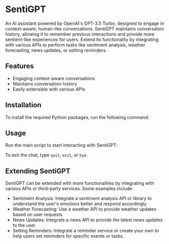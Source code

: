# SentiGPT

An AI assistant powered by OpenAI's GPT-3.5 Turbo, designed to engage in context-aware, human-like conversations. SentiGPT maintains conversation history, allowing it to remember previous interactions and provide more sentient-like experiences for users. Extend its functionality by integrating with various APIs to perform tasks like sentiment analysis, weather forecasting, news updates, or setting reminders.

## Features

- Engaging context-aware conversations
- Maintains conversation history
- Easily extensible with various APIs

## Installation

To install the required Python packages, run the following command:


## Usage

Run the main script to start interacting with SentiGPT:


To exit the chat, type `quit`, `exit`, or `bye`.

## Extending SentiGPT

SentiGPT can be extended with more functionalities by integrating with various APIs or third-party services. Some examples include:

- Sentiment Analysis: Integrate a sentiment analysis API or library to understand the user's emotions better and respond accordingly.
- Weather Forecasting: Use a weather API to provide weather updates based on user requests.
- News Updates: Integrate a news API to provide the latest news updates to the user.
- Setting Reminders: Integrate a reminder service or create your own to help users set reminders for specific events or tasks.

